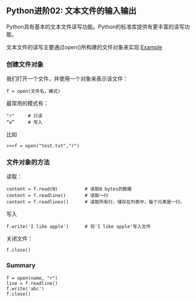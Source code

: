 ## Python进阶02: 文本文件的输入输出

Python具有基本的文本文件读写功能。Python的标准库提供有更丰富的读写功能。

文本文件的读写主要通过open()所构建的文件对象来实现:[Example](filesIO.py)

### 创建文件对象
我们打开一个文件，并使用一个对象来表示该文件：
```
f = open(文件名，模式)
```
最常用的模式有：
```
"r"     # 只读
“w”     # 写入
```
比如
```
>>>f = open("test.txt","r")
```

### 文件对象的方法
读取：
```
content = f.read(N)          # 读取N bytes的数据
content = f.readline()       # 读取一行
content = f.readlines()      # 读取所有行，储存在列表中，每个元素是一行。
```
写入
```
f.write('I like apple')      # 将'I like apple'写入文件
```
关闭文件：
```
f.close()
```
### Summary
```
f = open(name, "r")
line = f.readline()
f.write('abc')
f.close()
```




